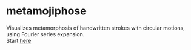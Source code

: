 # metamojiphose
Visualizes metamorphosis of handwritten strokes with circular motions, using Fourier series expansion.  
Start [here](https://satoken912.github.io/metamojiphose/)